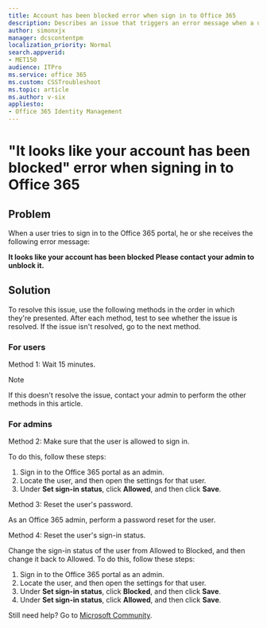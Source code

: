 ```yaml
---
title: Account has been blocked error when sign in to Office 365
description: Describes an issue that triggers an error message when a user tries to sign in to the Office 365 portal. Provides a resolution.
author: simonxjx
manager: dcscontentpm
localization_priority: Normal
search.appverid: 
- MET150
audience: ITPro
ms.service: office 365
ms.custom: CSSTroubleshoot
ms.topic: article
ms.author: v-six
appliesto:
- Office 365 Identity Management
---
```


# "It looks like your account has been blocked" error when signing in to Office 365

## Problem 

When a user tries to sign in to the Office 365 portal, he or she receives the following error message:

**It looks like your account has been blocked
Please contact your admin to unblock it.**

## Solution 

To resolve this issue, use the following methods in the order in which they're presented. After each method, test to see whether the issue is resolved. If the issue isn't resolved, go to the next method. 

### For users

Method 1: Wait 15 minutes.

> [!NOTE]
> If this doesn't resolve the issue, contact your admin to perform the other methods in this article.

### For admins

Method 2: Make sure that the user is allowed to sign in. 

To do this, follow these steps:

1. Sign in to the Office 365 portal as an admin.   
2. Locate the user, and then open the settings for that user. 
3. Under **Set sign-in status**, click **Allowed**, and then click **Save**.   

Method 3: Reset the user's password.

As an Office 365 admin, perform a password reset for the user.

Method 4: Reset the user's sign-in status.

Change the sign-in status of the user from Allowed to Blocked, and then change it back to Allowed. To do this, follow these steps:

1. Sign in to the Office 365 portal as an admin.   
2. Locate the user, and then open the settings for that user.   
3. Under **Set sign-in status**, click **Blocked**, and then click **Save**.   
4. Under **Set sign-in status**, click **Allowed**, and then click **Save**.   

Still need help? Go to [Microsoft Community](https://answers.microsoft.com/).
